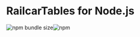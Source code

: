# RailcarTables for Node.js
![npm bundle size](https://img.shields.io/bundlephobia/min/railcartables)![npm](https://img.shields.io/npm/dw/railcartables)
